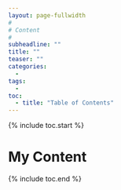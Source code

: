 ```yaml
---
layout: page-fullwidth
#
# Content
#
subheadline: ""
title: ""
teaser: ""
categories:
  - 
tags:
  - 
toc:
  - title: "Table of Contents"
---
```


{% include toc.start %}

# My Content

{% include toc.end %}
